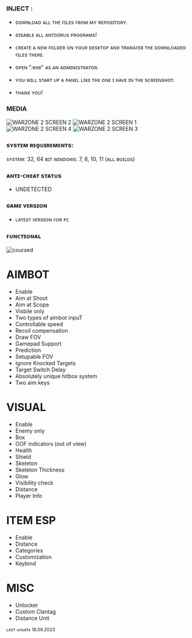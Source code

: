 ### INJECT :

- ᴅᴏᴡɴʟᴏᴀᴅ ᴀʟʟ ᴛʜᴇ ꜰɪʟᴇs ꜰʀᴏᴍ ᴍʏ ʀᴇᴘᴏsɪᴛᴏʀʏ.
- ᴅɪsᴀʙʟᴇ ᴀʟʟ ᴀɴᴛɪᴠɪʀᴜs ᴘʀᴏɢʀᴀᴍs!
- ᴄʀᴇᴀᴛᴇ ᴀ ɴᴇᴡ ꜰᴏʟᴅᴇʀ ᴏɴ ʏᴏᴜʀ ᴅᴇsᴋᴛᴏᴘ ᴀɴᴅ ᴛʀᴀɴsꜰᴇʀ ᴛʜᴇ ᴅᴏᴡɴʟᴏᴀᴅᴇᴅ ꜰɪʟᴇs ᴛʜᴇʀᴇ.
- ᴏᴘᴇɴ ".exe" ᴀs ᴀɴ ᴀᴅᴍɪɴɪsᴛʀᴀᴛᴏʀ.
- ʏᴏᴜ ᴡɪʟʟ sᴛᴀʀᴛ ᴜᴘ ᴀ ᴘᴀɴᴇʟ ʟɪᴋᴇ ᴛʜᴇ ᴏɴᴇ ɪ ʜᴀᴠᴇ ɪɴ ᴛʜᴇ sᴄʀᴇᴇɴsʜᴏᴛ.

- ᴛʜᴀɴᴋ ʏᴏᴜ!

### MEDIA 
![WARZONE 2 SCREEN 2](https://github.com/geving111/TEST/assets/124738347/06be3588-7684-45bd-afe0-3c327cca72c5)
![WARZONE 2 SCREEN 1](https://github.com/geving111/TEST/assets/124738347/04120ef1-5da2-47bb-9c9d-f03826980f34)
![WARZONE 2 SCREEN 4](https://github.com/geving111/TEST/assets/124738347/9672428a-40e8-43c4-ab7b-4dc5ac31b251)
![WARZONE 2 SCREEN 3](https://github.com/geving111/TEST/assets/124738347/a630f8b1-7a18-4519-9bec-f6d97fb81ae8)


### sʏsᴛᴇᴍ ʀᴇǫᴜɪʀᴇᴍᴇɴᴛs:

sʏsᴛᴇᴍ: 32, 64 ʙɪᴛ
ᴡɪɴᴅᴏᴡs: 7, 8, 10, 11 (ᴀʟʟ ʙᴜɪʟᴅs)


### ᴀɴᴛɪ-ᴄʜᴇᴀᴛ sᴛᴀᴛᴜs
- UNDETECTED

### ɢᴀᴍᴇ ᴠᴇʀsɪᴏɴ
- ʟᴀᴛᴇsᴛ ᴠᴇʀsɪᴏɴ ꜰᴏʀ ᴘᴄ

### ꜰᴜɴᴄᴛɪᴏɴᴀʟ
![coursed](https://github.com/geving111/TEST/assets/124738347/025f0bca-1d23-4533-bc97-76d8a9ea3608)

# AIMBOT
- Enable
- Aim at Shoot
- Aim at Scope
- Visbile only
- Two types of aimbot inpuT
- Controllable speed
- Recoil compensation
- Draw FOV
- Gamepad Support
- Prediction
- Setupable FOV
- Ignore Knocked Targets
- Target Switch Delay
- Absolutely unique hitbox system
- Two aim keys

# VISUAL
- Enable
- Enemy only
- Box
- OOF indicators (out of view)
- Health
- Shield
- Skeleton
- Skeleton Thickness
- Glow
- Visibility check
- Distance
- Player Info

# ITEM ESP
- Enable
- Distance
- Categories
- Customization
- Keybind


# MISC
- Unlocker
- Custom Clantag
- Distance Unit

<sub>ʟᴀsᴛ ᴜᴘᴅᴀᴛᴇ 18.09.2023</sub>
